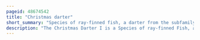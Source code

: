 ```yaml
---
pageid: 48674542
title: "Christmas darter"
short_summary: "Species of ray-finned fish, a darter from the subfamily Etheostomatinae"
description: "The Christmas Darter I is a Species of ray-finned Fish, a Darter from the subfamily Etheostomatinae, Part of the Family Percidae which includes the Perches, Ruffes and Pike-Perches. It is found in the Savannah Ogeechee and altamaha Catchment Areas in south Carolina and Georgia. It is a small but colorful fish typically less than 5cm in Length with blackish red and green Streaks on its Flanks. Green and red are associated with Christmas, hence the common Name Christmas Darter. Like other Darters it lives in or near the River Bed in Riffles and vegetation-laden Stretches of small Rivers Creeks and spring-fed Streams. It feeds on aquatic Insects and probably Breeds in the Spring but its Biology and Behavior are poorly known."
---
```

